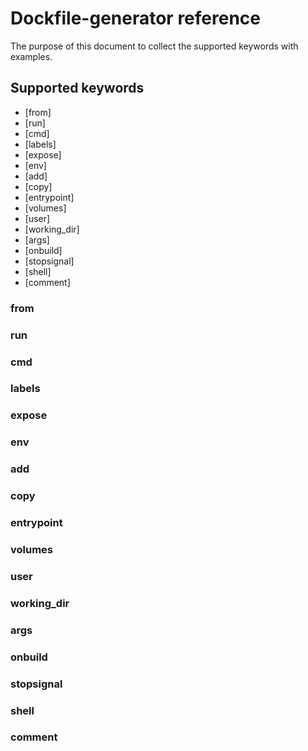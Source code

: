 # Dockfile-generator reference

The purpose of this document to collect the supported keywords with examples.

## Supported keywords

- [from]
- [run]
- [cmd]
- [labels]
- [expose]
- [env]
- [add]
- [copy]
- [entrypoint]
- [volumes]
- [user]
- [working_dir]
- [args]
- [onbuild]
- [stopsignal]
- [shell]
- [comment]


### from
### run
### cmd
### labels
### expose
### env
### add
### copy
### entrypoint
### volumes
### user
### working_dir
### args
### onbuild
### stopsignal
### shell
### comment
